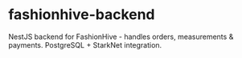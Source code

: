 # fashionhive-backend
NestJS backend for FashionHive - handles orders, measurements &amp; payments. PostgreSQL + StarkNet integration.
